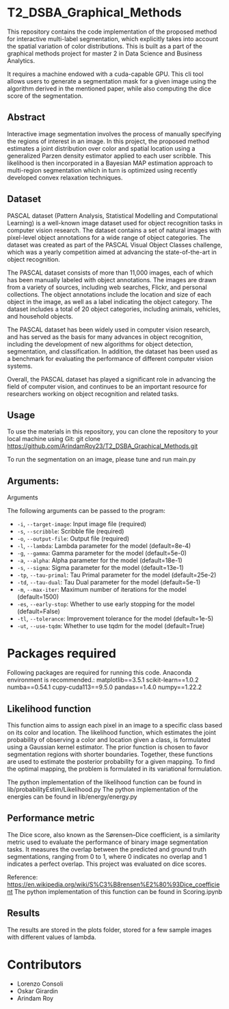 # T2_DSBA_Graphical_Methods

This repository contains the code implementation of the proposed method for interactive multi-label segmentation, which explicitly takes into account the spatial variation of color distributions. This is built as a part of the graphical methods project for master 2 in Data Science and Business Analytics. 

It requires a machine endowed with a cuda-capable GPU. This cli tool allows users to generate a segmentation mask for a given image using the algorithm derived in the mentioned paper, while also computing the dice score of the segmentation.

## Abstract
Interactive image segmentation involves the process of manually specifying the regions of interest in an image. In this project, the proposed method estimates a joint distribution over color and spatial location using a generalized Parzen density estimator applied to each user scribble. This likelihood is then incorporated in a Bayesian MAP estimation approach to multi-region segmentation which in turn is optimized using recently developed convex relaxation techniques.


## Dataset
PASCAL dataset (Pattern Analysis, Statistical Modelling and Computational Learning) is a well-known image dataset used for object recognition tasks in computer vision research. The dataset contains a set of natural images with pixel-level object annotations for a wide range of object categories. The dataset was created as part of the PASCAL Visual Object Classes challenge, which was a yearly competition aimed at advancing the state-of-the-art in object recognition.

The PASCAL dataset consists of more than 11,000 images, each of which has been manually labeled with object annotations. The images are drawn from a variety of sources, including web searches, Flickr, and personal collections. The object annotations include the location and size of each object in the image, as well as a label indicating the object category. The dataset includes a total of 20 object categories, including animals, vehicles, and household objects.

The PASCAL dataset has been widely used in computer vision research, and has served as the basis for many advances in object recognition, including the development of new algorithms for object detection, segmentation, and classification. In addition, the dataset has been used as a benchmark for evaluating the performance of different computer vision systems.

Overall, the PASCAL dataset has played a significant role in advancing the field of computer vision, and continues to be an important resource for researchers working on object recognition and related tasks.

## Usage
To use the materials in this repository, you can clone the repository to your local machine using Git:
git clone https://github.com/ArindamRoy23/T2_DSBA_Graphical_Methods.git

To run the segmentation on an image, please tune and run main.py


## Arguments: 
Arguments

The following arguments can be passed to the program:

*    ```-i```, ```--target-image```: Input image file (required)
*    ```-s```, ```--scribble```: Scribble file (required)
*    ```-o```, ```--output-file```: Output file (required)
*    ```-l```, ```--lambda```: Lambda parameter for the model (default=8e-4)
*    ```-g```, ```--gamma```: Gamma parameter for the model (default=5e-0)
*    ```-a```, ```--alpha```: Alpha parameter for the model (default=18e-1)
*    ```-s```, ```--sigma```: Sigma parameter for the model (default=13e-1)
*    ```-tp```, ```--tau-primal```: Tau Primal parameter for the model (default=25e-2)
*    ```-td```, ```--tau-dual```: Tau Dual parameter for the model (default=5e-1)
*    ```-m```, ```--max-iter```: Maximum number of iterations for the model (default=1500)
*    ```-es```, ```--early-stop```: Whether to use early stopping for the model (default=False)
*    ```-tl```, ```--tolerance```: Improvement tolerance for the model (default=1e-5)
*    ```-ut```, ```--use-tqdm```: Whether to use tqdm for the model (default=True)

# Packages required 

Following packages are required for running this code. Anaconda environment is recommended.:
matplotlib==3.5.1
scikit-learn==1.0.2
numba==0.54.1
cupy-cuda113==9.5.0
pandas==1.4.0
numpy==1.22.2

## Likelihood function 
This function aims to assign each pixel in an image to a specific class based on its color and location. The likelihood function, which estimates the joint probability of observing a color and location given a class, is formulated using a Gaussian kernel estimator. The prior function is chosen to favor segmentation regions with shorter boundaries. Together, these functions are used to estimate the posterior probability for a given mapping. To find the optimal mapping, the problem is formulated in its variational formulation. 

The python implementation of the likelihood function can be found in lib/probabilityEstim/Likelihood.py
The python implementation of the energies can be found in lib/energy/energy.py

## Performance metric 
The Dice score, also known as the Sørensen–Dice coefficient, is a similarity metric used to evaluate the performance of binary image segmentation tasks. It measures the overlap between the predicted and ground truth segmentations, ranging from 0 to 1, where 0 indicates no overlap and 1 indicates a perfect overlap. This project was evaluated on dice scores. 

Reference: https://en.wikipedia.org/wiki/S%C3%B8rensen%E2%80%93Dice_coefficient
The python implementation of this function can be found in Scoring.ipynb

## Results
The results are stored in the plots folder, stored for a few sample images with different values of lambda.  

# Contributors
* Lorenzo Consoli
* Oskar Girardin
* Arindam Roy

